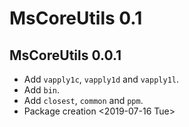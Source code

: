 # MsCoreUtils 0.1

## MsCoreUtils 0.0.1

- Add `vapply1c`, `vapply1d` and `vapply1l`.
- Add `bin`.
- Add `closest`, `common` and `ppm`.
- Package creation <2019-07-16 Tue>
